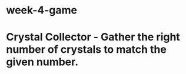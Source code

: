 # week-4-game
#
# Crystal Collector - Gather the right number of crystals to match the given number.